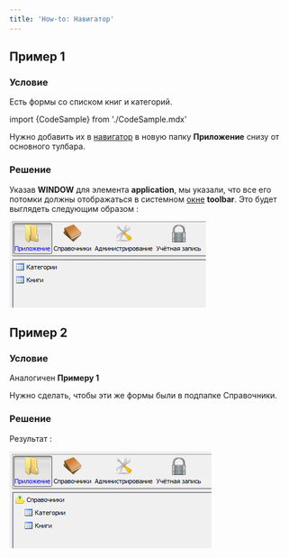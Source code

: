 ```yaml
---
title: 'How-to: Навигатор'
---
```


## Пример 1

### Условие

Есть формы со списком книг и категорий.

import {CodeSample} from './CodeSample.mdx'

<CodeSample url="https://ru-documentation.lsfusion.org/sample?file=UseCaseNavigator&block=sample1"/>

Нужно добавить их в [навигатор](Navigator.md) в новую папку **Приложение** снизу от основного тулбара.

### Решение

<CodeSample url="https://ru-documentation.lsfusion.org/sample?file=UseCaseNavigator&block=solution1"/>

Указав **WINDOW** для элемента **application**, мы указали, что все его потомки должны отображаться в системном [окне](Navigator_design.md) **toolbar**. Это будет выглядеть следующим образом :

![](attachments/46367463/46367465.png)

## Пример 2

### Условие

Аналогичен **Примеру 1**

Нужно сделать, чтобы эти же формы были в подпапке Справочники.

### Решение

<CodeSample url="https://ru-documentation.lsfusion.org/sample?file=UseCaseNavigator&block=solution2"/>

Результат :

![](attachments/46367463/46367468.png)
